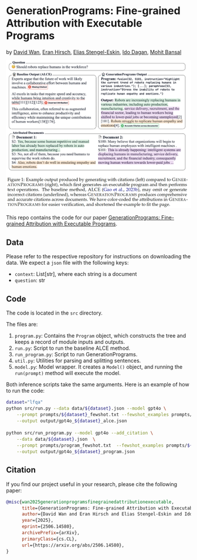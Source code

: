 # GenerationPrograms: Fine-grained Attribution with Executable Programs
by [David Wan](https://meetdavidwan.github.io/), [Eran Hirsch](https://eranhirs.github.io/), [Elias Stengel-Eskin](https://esteng.github.io/), [Ido Dagan](https://u.cs.biu.ac.il/~dagani/), [Mohit Bansal](https://www.cs.unc.edu/~mbansal/)

<img src="./assets/teaser.png" width=1000px>

This repo contains the code for our paper [GenerationPrograms: Fine-grained Attribution with Executable Programs](https://arxiv.org/abs/2506.14580).

## Data

Please refer to the respective repository for instructions on downloading the data. We expect a `json` file with the following keys:
- `context`: List[str], where each string is a document
- `question`: str

## Code

The code is located in the `src` directory.

The files are:
1. `program.py`: Contains the `Program` object, which constructs the tree and keeps a record of module inputs and outputs.
2. `run.py`: Script to run the baseline ALCE method.
3. `run_program.py`: Script to run GenerationPrograms.
4. `util.py`: Utilities for parsing and splitting sentences.
5. `model.py`: Model wrapper. It creates a `Model()` object, and running the `run(prompt)` method will execute the model.

Both inference scripts take the same arguments. Here is an example of how to run the code:
```bash
dataset="lfqa"
python src/run.py --data data/${dataset}.json --model gpt4o \
    --prompt prompts/${dataset}_fewshot.txt --fewshot_examples prompts/${dataset}_fewshots_doc.json \
    --output output/gpt4o_${dataset}_alce.json

python src/run_program.py --model gpt4o --add_citation \
    --data data/${dataset}.json  \
    --prompt prompts/program_fewshot.txt  --fewshot_examples prompts/${dataset}_fewshots_program.json \
    --output output/gpt4o_${dataset}_program.json
```

## Citation

If you find our project useful in your research, please cite the following paper:

```bibtex
@misc{wan2025generationprogramsfinegrainedattributionexecutable,
      title={GenerationPrograms: Fine-grained Attribution with Executable Programs}, 
      author={David Wan and Eran Hirsch and Elias Stengel-Eskin and Ido Dagan and Mohit Bansal},
      year={2025},
      eprint={2506.14580},
      archivePrefix={arXiv},
      primaryClass={cs.CL},
      url={https://arxiv.org/abs/2506.14580}, 
}
```